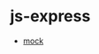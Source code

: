 # js-express

- [mock](https://codesignal.com/learn/courses/practical-request-processing-with-mock-data/lessons/building-a-simple-api-on-mock-data)